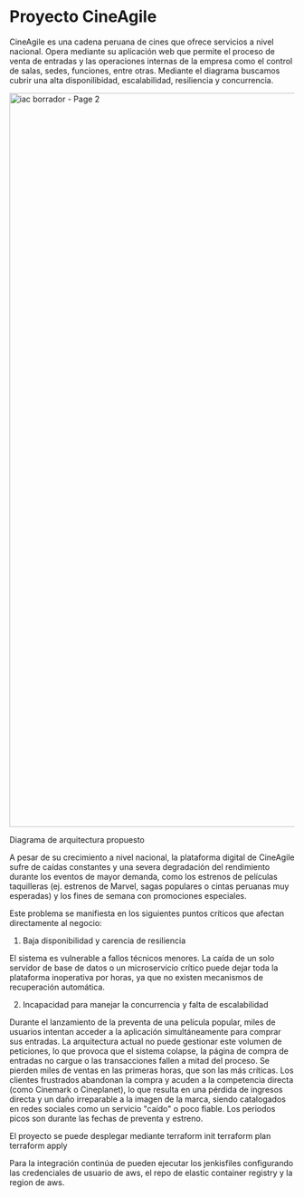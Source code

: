 # Proyecto CineAgile

CineAgile es una cadena peruana de cines que ofrece servicios a nivel nacional. Opera mediante su aplicación web que permite el proceso de venta de entradas y las operaciones internas de la empresa como el control de salas, sedes, funciones, entre otras. Mediante el diagrama buscamos cubrir una alta disponilibidad, escalabilidad, resiliencia y concurrencia.

<img width="1852" height="1296" alt="iac borrador - Page 2" src="https://github.com/user-attachments/assets/6aa2a969-eaad-4f74-a2d8-a7743ec211ea" />

Diagrama de arquitectura propuesto


A pesar de su crecimiento a nivel nacional, la plataforma digital de CineAgile sufre de caídas constantes y una severa degradación del rendimiento durante los eventos de mayor demanda, como los estrenos de películas taquilleras (ej. estrenos de Marvel, sagas populares o cintas peruanas muy esperadas) y los fines de semana con promociones especiales.

Este problema se manifiesta en los siguientes puntos críticos que afectan directamente al negocio:

1. Baja disponibilidad y carencia de resiliencia

El sistema es vulnerable a fallos técnicos menores. La caída de un solo servidor de base de datos o un microservicio crítico puede dejar toda la plataforma inoperativa por horas, ya que no existen mecanismos de recuperación automática.

2. Incapacidad para manejar la concurrencia y falta de escalabilidad

Durante el lanzamiento de la preventa de una película popular, miles de usuarios intentan acceder a la aplicación simultáneamente para comprar sus entradas. La arquitectura actual no puede gestionar este volumen de peticiones, lo que provoca que el sistema colapse, la página de compra de entradas no cargue o las transacciones fallen a mitad del proceso. Se pierden miles de ventas en las primeras horas, que son las más críticas. Los clientes frustrados abandonan la compra y acuden a la competencia directa (como Cinemark o Cineplanet), lo que resulta en una pérdida de ingresos directa y un daño irreparable a la imagen de la marca, siendo catalogados en redes sociales como un servicio "caído" o poco fiable. Los periodos picos son durante las fechas de preventa y estreno.

El proyecto se puede desplegar mediante
terraform init
terraform plan
terraform apply

Para la integración continúa de pueden ejecutar los jenkisfiles configurando las credenciales de usuario de aws, el repo de elastic container registry y la region de aws.
